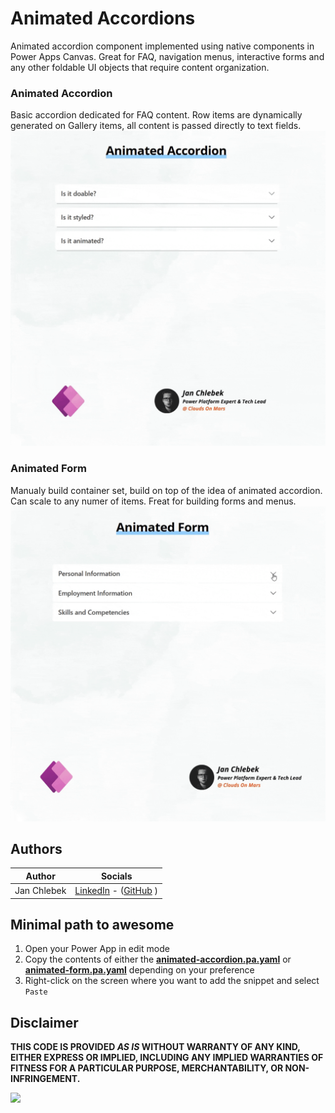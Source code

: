 # Animated Accordions

Animated accordion component implemented using native components in Power Apps Canvas. Great for FAQ, navigation menus, interactive forms and any other foldable UI objects that require content organization.

### Animated Accordion
Basic accordion dedicated for FAQ content. Row items are dynamically generated on Gallery items, all content is passed directly to text fields.
![preview](./assets/animated-accordion-demo.gif)

### Animated Form
Manualy build container set, build on top of the idea of animated accordion. Can scale to any numer of items. Freat for building forms and menus.
![preview](./assets/animated-form-demo.gif)


## Authors

Author|Socials
--------|---------
Jan Chlebek | [LinkedIn](https://www.linkedin.com/in/jan-chlebek/) - ([GitHub](https://github.com/jan-chlebek) )

## Minimal path to awesome

1. Open your Power App in edit mode
2. Copy the contents of either the **[animated-accordion.pa.yaml](./source/animated-accordion.pa.yaml)** or **[animated-form.pa.yaml](./source/animated-form.pa.yaml)**  depending on your preference
3. Right-click on the screen where you want to add the snippet and select `Paste`



## Disclaimer

**THIS CODE IS PROVIDED *AS IS* WITHOUT WARRANTY OF ANY KIND, EITHER EXPRESS OR IMPLIED, INCLUDING ANY IMPLIED WARRANTIES OF FITNESS FOR A PARTICULAR PURPOSE, MERCHANTABILITY, OR NON-INFRINGEMENT.**

<img src="https://m365-visitor-stats.azurewebsites.net/powerplatform-snippets/power-apps/animated-accordions" aria-hidden="true" />